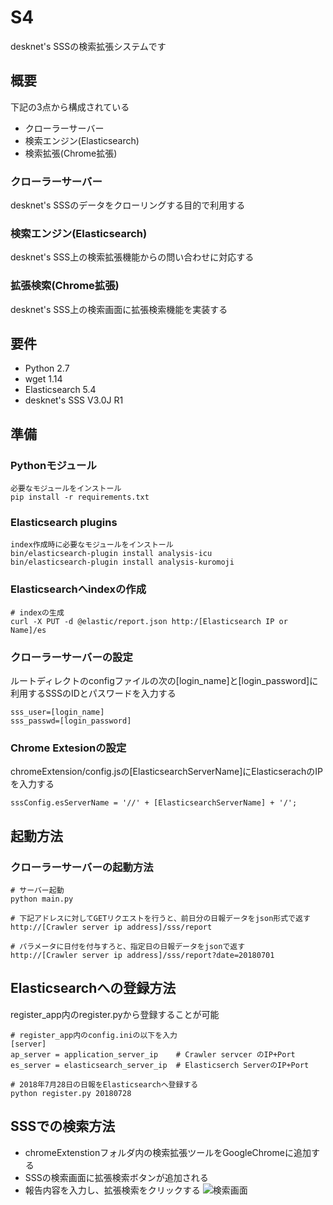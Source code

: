S4
====

desknet's SSSの検索拡張システムです

## 概要
下記の3点から構成されている
- クローラーサーバー
- 検索エンジン(Elasticsearch)
- 検索拡張(Chrome拡張)

### クローラーサーバー
desknet's SSSのデータをクローリングする目的で利用する

### 検索エンジン(Elasticsearch)
desknet's SSS上の検索拡張機能からの問い合わせに対応する

### 拡張検索(Chrome拡張)
desknet's SSS上の検索画面に拡張検索機能を実装する

## 要件
- Python 2.7
- wget 1.14
- Elasticsearch 5.4
- desknet's SSS V3.0J R1

## 準備

### Pythonモジュール
```
必要なモジュールをインストール
pip install -r requirements.txt
```

### Elasticsearch plugins
```
index作成時に必要なモジュールをインストール
bin/elasticsearch-plugin install analysis-icu
bin/elasticsearch-plugin install analysis-kuromoji
```

### Elasticsearchへindexの作成
```
# indexの生成
curl -X PUT -d @elastic/report.json http:/[Elasticsearch IP or Name]/es
```

### クローラーサーバーの設定
ルートディレクトのconfigファイルの次の[login_name]と[login_password]に利用するSSSのIDとパスワードを入力する
```
sss_user=[login_name]
sss_passwd=[login_password]
```

### Chrome Extesionの設定
chromeExtension/config.jsの[ElasticsearchServerName]にElasticserachのIPを入力する
```
sssConfig.esServerName = '//' + [ElasticsearchServerName] + '/';
```

## 起動方法
### クローラーサーバーの起動方法
```
# サーバー起動
python main.py
```
```
# 下記アドレスに対してGETリクエストを行うと、前日分の日報データをjson形式で返す
http://[Crawler server ip address]/sss/report

# パラメータに日付を付与すろと、指定日の日報データをjsonで返す
http://[Crawler server ip address]/sss/report?date=20180701
```

## Elasticsearchへの登録方法
register_app内のregister.pyから登録することが可能
```
# register_app内のconfig.iniの以下を入力
[server]
ap_server = application_server_ip    # Crawler servcer のIP+Port
es_server = elasticsearch_server_ip  # Elasticserch ServerのIP+Port
```

```
# 2018年7月28日の日報をElasticsearchへ登録する
python register.py 20180728
```

## SSSでの検索方法
- chromeExtenstionフォルダ内の検索拡張ツールをGoogleChromeに追加する
- SSSの検索画面に拡張検索ボタンが追加される
- 報告内容を入力し、拡張検索をクリックする
![検索画面](https://user-images.githubusercontent.com/5583062/43363183-d9e949dc-9339-11e8-88e0-c5a975d3d7f8.png)
